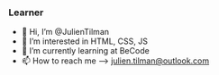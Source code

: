 ### Learner

- 👋 Hi, I’m @JulienTilman
- 👀 I’m interested in HTML, CSS, JS
- 🌱 I’m currently learning at BeCode
- 📫 How to reach me --> julien.tilman@outlook.com
<!---
JulienTilman/JulienTilman is a ✨ special ✨ repository because its `README.md` (this file) appears on your GitHub profile.
You can click the Preview link to take a look at your changes.
--->
